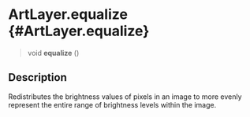 ArtLayer.equalize {#ArtLayer.equalize}
=================

> void **equalize** ()

Description
-----------

Redistributes the brightness values of pixels in an image to more evenly
represent the entire range of brightness levels within the image.
